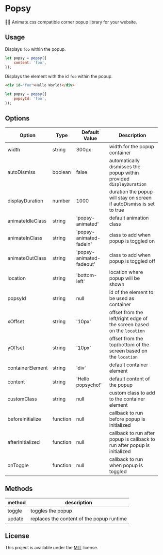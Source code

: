 # Popsy

🧙‍♂️ Animate.css compatible corner popup library for your website.

## Usage
Displays `foo` within the popup.
```javascript
let popsy = popsy({
    content: 'foo',
});
```

Displays the element with the id `foo` within the popup.

```html
<div id="foo">Hello World!</div>
```

```javascript
let popsy = popsy({
    popsyId: 'foo',
});
```


## Options
| Option | Type | Default Value | Description |
|------- | ---- | ------- | ----------- |
| width  | string | 300px | width for the popup container |
| autoDismiss | boolean | false | automatically dismisses the popup within provided `displayDuration` |
| displayDuration | number | 1000 | duration the popup will stay on screen if autoDismiss is set to true |
| animateIdleClass | string | 'popsy-animated' | default animation class |
| animateInClass | string | 'popsy-animated-fadein' | class to add when popup is toggled on |
| animateOutClass | string |'popsy-animated-fadeout' | class to add when popup is toggled off |
| location | string |'bottom-left' | location where popup will be shown|
| popsyId |string | null | id of the element to be used as container|
| xOffset | string | '10px' | offset from the left/right edge of the screen based on the `location`|
| yOffset | string |'10px' | offset from the top/bottom of the screen based on the `location`|
| containerElement | string | 'div' | default container element|
| content | string |'Hello popsycho!' | default content of the popup|
| customClass | string | null | custom class to add to the container element|
| beforeInitialize | function | null | callback to run before popup is initialized|
| afterInitialized | function | null | callback to run after popup is callback to run after popup is initialized|
| onToggle | function | null | callback to run when popup is toggled|


## Methods
| method | description |
| ------ | ----------- |
| toggle | toggles the popup |
| update | replaces the content of the popup runtime |


## License
This project is available under the [MIT](https://opensource.org/licenses/mit-license.php) license.

